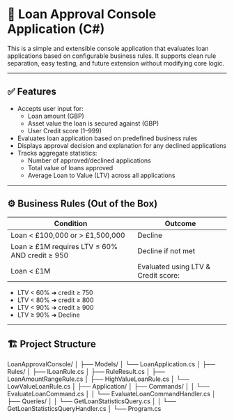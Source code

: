 # 🏦 Loan Approval Console Application (C#)

This is a simple and extensible console application that evaluates loan applications based on configurable business rules. It supports clean rule separation, easy testing, and future extension without modifying core logic.

---

## ✅ Features

- Accepts user input for:
  - Loan amount (GBP)
  - Asset value the loan is secured against (GBP)
  - User Credit score (1–999)
- Evaluates loan application based on predefined business rules
- Displays approval decision and explanation for any declined applications
- Tracks aggregate statistics:
  - Number of approved/declined applications
  - Total value of loans approved
  - Average Loan to Value (LTV) across all applications

---

## ⚙️ Business Rules (Out of the Box)

| Condition                                      | Outcome                             |
| ---------------------------------------------- | ----------------------------------- |
| Loan < £100,000 or > £1,500,000                | Decline                             |
| Loan ≥ £1M requires LTV ≤ 60% AND credit ≥ 950 | Decline if not met                  |
| Loan < £1M                                     | Evaluated using LTV & Credit score: |

- LTV < 60% ➜ credit ≥ 750
- LTV < 80% ➜ credit ≥ 800
- LTV < 90% ➜ credit ≥ 900
- LTV ≥ 90% ➜ Decline

---

## 🏗️ Project Structure

LoanApprovalConsole/
│
├── Models/
│ └── LoanApplication.cs
│
├── Rules/
│ ├── ILoanRule.cs
│ ├── RuleResult.cs
│ ├── LoanAmountRangeRule.cs
│ ├── HighValueLoanRule.cs
│ └── LowValueLoanRule.cs
│
├── Application/
│ ├── Commands/
│ │ └── EvaluateLoanCommand.cs
│ │ └── EvaluateLoanCommandHandler.cs
│ ├── Queries/
│ │ └── GetLoanStatisticsQuery.cs
│ │ └── GetLoanStatisticsQueryHandler.cs
│
└── Program.cs
